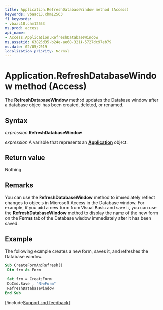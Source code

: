 ```yaml
---
title: Application.RefreshDatabaseWindow method (Access)
keywords: vbaac10.chm12563
f1_keywords:
- vbaac10.chm12563
ms.prod: access
api_name:
- Access.Application.RefreshDatabaseWindow
ms.assetid: 63825d35-b24e-ae68-3214-5727dc97eb79
ms.date: 02/05/2019
localization_priority: Normal
---
```



# Application.RefreshDatabaseWindow method (Access)

The **RefreshDatabaseWindow** method updates the Database window after a database object has been created, deleted, or renamed.


## Syntax

_expression_.**RefreshDatabaseWindow**

_expression_ A variable that represents an **[Application](Access.Application.md)** object.


## Return value

Nothing


## Remarks

You can use the **RefreshDatabaseWindow** method to immediately reflect changes to objects in Microsoft Access in the Database window. For example, if you add a new form from Visual Basic and save it, you can use the **RefreshDatabaseWindow** method to display the name of the new form on the **Forms** tab of the Database window immediately after it has been saved.


## Example

The following example creates a new form, saves it, and refreshes the Database window.

```vb
Sub CreateFormAndRefresh() 
 Dim frm As Form 
 
 Set frm = CreateForm 
 DoCmd.Save , "NewForm" 
 RefreshDatabaseWindow 
End Sub
```



[!include[Support and feedback](~/includes/feedback-boilerplate.md)]